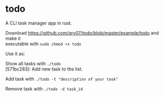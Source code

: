 # todo
A CLI task manager app in rust.

Download https://github.com/grv07/todo/blob/master/example/todo and make it <br>
executable with `sudo chmod +x todo`<br>

Use it as: <br>

Show all tasks with `./todo` <br>
[571bc283]: Add new task to the list.

Add task with `./todo -t "description of your task"` <br>

Remove task with `./todo -d task_id` <br>
